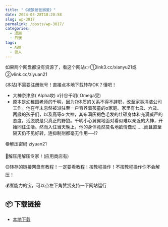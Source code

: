 ```yaml
---
title: "《被狼爸爸溺爱》"
date: 2024-03-28T18:20:58
slug: wp-3017
permalink: /posts/wp-3017/
categories:
  - 漫画
  - 日漫
tags:
  - ABO
  - 兽人
---
```


如果两个网盘都没有资源了，看这个网站👉①link3.cc/xianyu21或②vlink.cc/ziyuan21

(本站)不需要注册账号！直接点本地下载转存OK？懂吧！

*   大神奈津彦( Alpha攻) x针谷千明( Omega受)
*   原本是幼稚园老师的千明，因为Ω体质的关系不得不辞职，改至家事清洁公司工作。他在年末忽然被派驻至一户育养着孩童的α家庭。家里有七歳、六歳、两歳的孩子们，以及高等α‧大神，其布满灰褐色毛发的壮硕身体和充满威严的态度，活脱脱是只真正的野狼。千明小心翼翼地面对看似难以亲近的大神，开始同住生活。然而入住当天晚上，他的身体竟然莫名地欲情蠢动……而且直至隔天仍不见好转，连抑制剂都毫无作用──!?

🟢解压密码:ziyuan21

🔵解压用解压专家！(应用商店有)

🟡转存的链接网盘有教程！一定要看教程！按教程操作！不按教程操作你不会解压！

💰🈶能力的宝，可以点左下角赞赏支持一下网站运行

## 📦 下载链接
- [本地下载](https://blziyuan21.com/pay-download/3017?key=48935a14d4&down_id=0)

